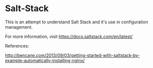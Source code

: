 # Salt-Stack

This is an attempt to understand Salt Stack and it's use in configuration management.

For more information, visit https://docs.saltstack.com/en/latest/

References:

   http://bencane.com/2013/09/03/getting-started-with-saltstack-by-example-automatically-installing-nginx/
